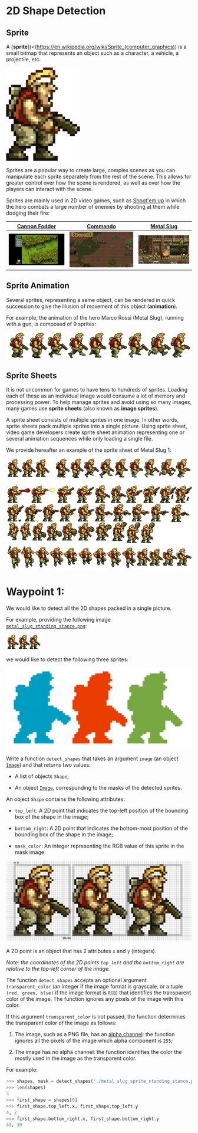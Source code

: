 # 2D Shape Detection

## Sprite

A [**sprite**](<(<https://en.wikipedia.org/wiki/Sprite_(computer_graphics)>) is a small bitmap that represents an object such as a character, a vehicle, a projectile, etc.

![Metal Slug ](metal_slug_sprite_color_medium.png)

Sprites are a popular way to create large, complex scenes as you can manipulate each sprite separately from the rest of the scene. This allows for greater control over how the scene is rendered, as well as over how the players can interact with the scene.

Sprites are mainly used in 2D video games, such as [Shoot'em up](https://en.wikipedia.org/wiki/Shoot_%27em_up) in which the hero combats a large number of enemies by shooting at them while dodging their fire:

| [Cannon Fodder](<https://en.wikipedia.org/wiki/Cannon_Fodder_(video_game)>) | [Commando](<https://en.wikipedia.org/wiki/Commando_(video_game)>) | [Metal Slug](https://en.wikipedia.org/wiki/Metal_Slug) |
| --------------------------------------------------------------------------- | ----------------------------------------------------------------- | ------------------------------------------------------ |
| ![Cannon Fodder](2d_video_game_cannon_fodder.jpg)                           | ![Commando](2d_video_game_commando.jpg)                           | ![Metal Slug](2d_video_game_metal_slug.png)            |

## Sprite Animation

Several sprites, representing a same object, can be rendered in quick succession to give the illusion of movement of this object (**animation**).

For example, the animation of the hero Marco Rossi (Metal Slug), running with a gun, is composed of 9 sprites:

![Metal Slug Sprite Running with a Gun](metal_slug_sprites_running_with_gun.png)

## Sprite Sheets

It is not uncommon for games to have tens to hundreds of sprites. Loading each of these as an individual image would consume a lot of memory and processing power. To help manage sprites and avoid using so many images, many games use **sprite sheets** (also known as **image sprites**).

A sprite sheet consists of multiple sprites in one image. In other words, sprite sheets pack multiple sprites into a single picture. Using sprite sheet, video game developers create sprite sheet animation representing one or several animation sequences while only loading a single file.

We provide hereafter an example of the sprite sheet of Metal Slug 1:

![Metal Slug Sprites](metal_slug_sprite_sheet_large.png)

# Waypoint 1:

We would like to detect all the 2D shapes packed in a single picture.

For example, providing the following image [`metal_slug_standing_stance.png`](./metal_slug_standing_stance.png):

![Metal Slug Standing Stance](metal_slug_sprite_standing_stance.png)

we would like to detect the following three sprites:

![](metal_slug_sprite_detection_coloring.png)

Write a function `detect_shapes` that takes an argument `image` (an object [`Image`](https://pillow.readthedocs.io/en/stable/reference/Image.html)) and that returns two values:

- A list of objects `Shape`;

- An object [`Image`](https://pillow.readthedocs.io/en/stable/reference/Image.html), corresponding to the masks of the detected sprites.

An object `Shape` contains the following attributes:

- `top_left`: A 2D point that indicates the top-left position of the bounding box of the shape in the image;

- `bottom_right`: A 2D point that indicates the bottom-most position of the bounding box of the shape in the image;

- `mask_color`: An integer representing the RGB value of this sprite in the mask image.

![Shape Bounding Boxes](metal_slug_sprite_detection_bounding_boxes.png)

A 2D point is an object that has 2 attributes `x` and `y` (integers).

_Note: the coordinates of the 2D points `top_left` and the `bottom_right` are relative to the top-left corner of the image._

The function `detect_shapes` accepts an optional argument `transparent_color` (an integer if the image format is grayscale, or a tuple `(red, green, blue)` if the image format is `RGB`) that identifies the transparent color of the image. The function ignores any pixels of the image with this color.

If this argument `transparent_color` is not passed, the function determines the transparent color of the image as follows:

1. The image, such as a PNG file, has an [alpha channel](<https://en.wikipedia.org/wiki/Transparency_(graphic)>): the function ignores all the pixels of the image which alpha component is `255`;

2. The image has no alpha channel: the function identifies the color the mostly used in the image as the transparent color.

For example:

```python
>>> shapes, mask = detect_shapes('./metal_slug_sprite_standing_stance.png')
>>> len(shapes)
3
>>> first_shape = shapes[0]
>>> first_shape.top_left.x, first_shape.top_left.y
4, 2
>>> first_shape.bottom_right.x, first_shape.bottom_right.y
33, 39
```
